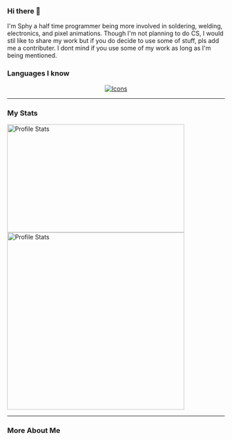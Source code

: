 ### Hi there 👋

<p> I'm Sphy a half time programmer being more involved in soldering, welding, electronics, and pixel animations. Though I'm not planning to do CS, I would stil like to share my work but if you do decide to use some of stuff, pls add me a contributer. I dont mind if you use some of my work as long as I'm being mentioned.</p>


### Languages I know
<div align="center">
  <a href="https://skillicons.dev">
  <img src="https://skillicons.dev/icons?i=java,js,html,css,cpp,py" alt="Icons"/>
  </a>
</div>

---

### My Stats
<div >
  <a>
    <img align="right_top" src="https://github-readme-stats.vercel.app/api?username=Sphy35&show_icons=true&theme=nightowl" alt="Profile Stats" width=410px height=250px/> 
    <img align="left_top" src="https://github-readme-stats.vercel.app/api/top-langs/?username=Sphy35&layout=compact&theme=nightowl" alt="Profile Stats" width=410px/>
  </a>
</div>

---

### More About Me
<!--
<div align="bottom">
  <ul>
    <li> Though Im only 17 I have knowledge of Calc 2 math </li>
    <li> I practice classical guitar </li>
    <li> I used to be a math tutor for a college </li>
    <li> Got 25th place in a hackathon in my Freshman Year </li>
    <li> My main three languages are English, Spanish, and German. Though I do now some Latin, French, and russian </li>
  </ul>
</div>
-->
